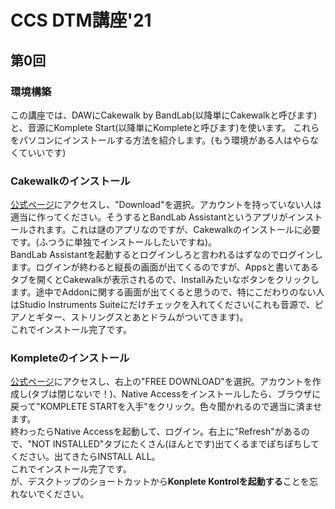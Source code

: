 # CCS DTM講座'21

## 第0回

### 環境構築
この講座では、DAWにCakewalk by BandLab(以降単にCakewalkと呼びます)と、音源にKomplete Start(以降単にKompleteと呼びます)を使います。
これらをパソコンにインストールする方法を紹介します。(もう環境がある人はやらなくていいです)

### Cakewalkのインストール

[公式ページ](https://www.bandlab.com/products/cakewalk)にアクセスし、"Download"を選択。アカウントを持っていない人は適当に作ってください。そうするとBandLab Assistantというアプリがインストールされます。これは謎のアプリなのですが、Cakewalkのインストールに必要です。(ふつうに単独でインストールしたいですね)。  
BandLab Assistantを起動するとログインしろと言われるはずなのでログインします。ログインが終わると縦長の画面が出てくるのですが、Appsと書いてあるタブを開くとCakewalkが表示されるので、Installみたいなボタンをクリックします。途中でAddonに関する画面が出てくると思うので、特にこだわりのない人はStudio Instruments Suiteにだけチェックを入れてください(これも音源で、ピアノとギター、ストリングスとあとドラムがついてきます)。  
これでインストール完了です。

### Kompleteのインストール

[公式ページ](https://www.native-instruments.com/jp/products/komplete/bundles/komplete-start/)にアクセスし、右上の"FREE DOWNLOAD"を選択。アカウントを作成し(タブは閉じないで！)、Native Accessをインストールしたら、ブラウザに戻って"KOMPLETE STARTを入手"をクリック。色々聞かれるので適当に済ませます。  
終わったらNative Accessを起動して、ログイン。右上に"Refresh"があるので、"NOT INSTALLED"タブにたくさん(ほんとです)出てくるまでぽちぽちしてください。出てきたらINSTALL ALL。  
これでインストール完了です。  
が、デスクトップのショートカットから**Konplete Kontrolを起動する**ことを忘れないでください。